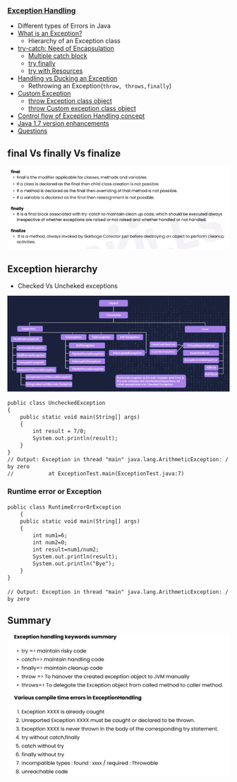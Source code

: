### [Exception Handling](lectures/1.ExceptionHandling.pdf)
- Different types of Errors in Java
- [What is an Exception?](lectures/2.ExceptionsHierarchy.pdf)
  - Hierarchy of an Exception class
- [try-catch: Need of Encapsulation]((lectures/3.TryCatch.pdf))
  - [Multiple catch block](exercises/TryCatchDemo.java)
  - [try finally](exercises/TryFinallyDemo.java)
  - [try with Resources](exercises/TryWithResourcesDemo.java)
- [Handling vs Ducking an Exception](lectures/4.HandlingVsDucking.pdf)
  - Rethrowing an Exception(`throw, throws,finally`)
- [Custom Exception](lectures/5.CustomizedExceptions.pdf)
  - [throw Exception class object](exercises/CustomExceptionThrowException.java)
  - [throw Custom exception  class object](exercises/CustomExceptionDemo.java)
- [Control flow of Exception Handling concept](lectures/6.ExceptionsControlFlow.pdf)
- [Java 1.7 version enhancements](lectures/7.ExceptionNewerEnhancements.pdf)
- [Questions](lectures/8.Questions.pdf)

## final Vs finally Vs finalize
<img src="lectures/final_finally_finalize.jpg">

## Exception hierarchy
- Checked Vs Uncheked exceptions
<img src="lectures/Hierarchy.jpg">

```
public class UncheckedException
{
	public static void main(String[] args)
	{
		int result = 7/0;
		System.out.println(result);
	}
}
// Output: Exception in thread "main" java.lang.ArithmeticException: / by zero 
//           at ExceptionTest.main(ExceptionTest.java:7)
```
### Runtime error or Exception
```
public class RuntimeErrorOrException
	{
	public static void main(String[] args)
	{
		int num1=6;
		int num2=0;
		int result=num1/num2;
		System.out.println(result);
		System.out.println("Bye");
	}
}

// Output: Exception in thread "main" java.lang.ArithmeticException: / by zero
```
## Summary
<img src="lectures/summary.jpg">
